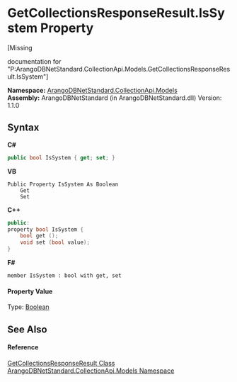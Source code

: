 # GetCollectionsResponseResult.IsSystem Property 
 

\[Missing <summary> documentation for "P:ArangoDBNetStandard.CollectionApi.Models.GetCollectionsResponseResult.IsSystem"\]

**Namespace:**&nbsp;<a href="eddef630-2e74-9b99-ee5b-91305adea48b">ArangoDBNetStandard.CollectionApi.Models</a><br />**Assembly:**&nbsp;ArangoDBNetStandard (in ArangoDBNetStandard.dll) Version: 1.1.0

## Syntax

**C#**<br />
``` C#
public bool IsSystem { get; set; }
```

**VB**<br />
``` VB
Public Property IsSystem As Boolean
	Get
	Set
```

**C++**<br />
``` C++
public:
property bool IsSystem {
	bool get ();
	void set (bool value);
}
```

**F#**<br />
``` F#
member IsSystem : bool with get, set

```


#### Property Value
Type: <a href="https://docs.microsoft.com/dotnet/api/system.boolean" target="_blank" rel="noopener noreferrer">Boolean</a>

## See Also


#### Reference
<a href="f5e302d6-c9ee-9161-0f8d-ade42e538166">GetCollectionsResponseResult Class</a><br /><a href="eddef630-2e74-9b99-ee5b-91305adea48b">ArangoDBNetStandard.CollectionApi.Models Namespace</a><br />